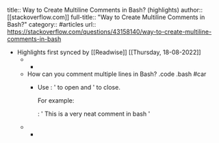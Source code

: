title:: Way to Create Multiline Comments in Bash? (highlights)
author:: [[stackoverflow.com]]
full-title:: "Way to Create Multiline Comments in Bash?"
category:: #articles
url:: https://stackoverflow.com/questions/43158140/way-to-create-multiline-comments-in-bash

- Highlights first synced by [[Readwise]] [[Thursday, 18-08-2022]]
	- -
	- How can you comment multiple lines in Bash? .code .bash #car
		- Use : ' to open and ' to close.
		  
		  For example:
		  
		  : '
		  This is a
		  very neat comment
		  in bash
		  '
	- -